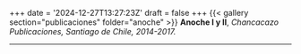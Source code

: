 +++
date = '2024-12-27T13:27:23Z'
draft = false
+++
{{< gallery section="publicaciones" folder="anoche" >}}
**Anoche I y II**,
*Chancacazo Publicaciones, Santiago de Chile, 2014-2017.*

---
